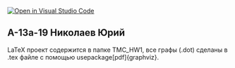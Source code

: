 [![Open in Visual Studio Code](https://classroom.github.com/assets/open-in-vscode-f059dc9a6f8d3a56e377f745f24479a46679e63a5d9fe6f495e02850cd0d8118.svg)](https://classroom.github.com/online_ide?assignment_repo_id=7513021&assignment_repo_type=AssignmentRepo)

## А-13а-19 Николаев Юрий

LaTeX проект содержится в папке TMC_HW1, все графы (.dot) сделаны в .tex файле с помощью usepackage[pdf]{graphviz}.
